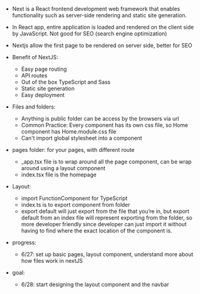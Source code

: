 - Next is a React frontend development web framework that enables functionality such as server-side rendering and static site generation.
- In React app, entire application is loaded and rendered on the client side by JavaScript. Not good for SEO (search engine optimization)
- Nextjs allow the first page to be rendered on server side, better for SEO
- Benefit of NextJS:
  - Easy page routing
  - API routes
  - Out of the box TypeScript and Sass
  - Static site generation
  - Easy deployment
- Files and folders:

  - Anything is public folder can be access by the browsers via url
  - Common Practice: Every component has its own css file, so Home component has Home.module.css file
  - Can't import global stylesheet into a component

- pages folder: for your pages, with different route

  - \_app.tsx file is to wrap around all the page component, can be wrap around using a layout component
  - index.tsx file is the homepage

- Layout:

  - import FunctionComponent for TypeScript
  - index.ts is to export component from folder
  - export default will just export from the file that you’re in, but export default from an index file will represent exporting from the folder, so more
    developer friendly since developer can just import it without having to find where the exact location of the component is.

- progress:

  - 6/27: set up basic pages, layout component, understand more about how files work in nextJS

- goal:
  - 6/28: start designing the layout component and the navbar
